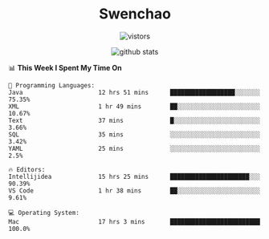 <h1 align="center">Swenchao</h3>

<p align="center">
  <img src="https://visitor-badge.glitch.me/badge?page_id=Swenchao" alt="vistors" />
</p>

<p align="center">
  <img src="https://github-readme-stats.vercel.app/api?username=Swenchao&count_private=true&show_icons=true&theme=vue-dark&hide_title=true" alt="github stats" />
</p>

<!--START_SECTION:waka-->
📊 **This Week I Spent My Time On** 

```text
💬 Programming Languages: 
Java                     12 hrs 51 mins      ██████████████████░░░░░░░   75.35% 
XML                      1 hr 49 mins        ██░░░░░░░░░░░░░░░░░░░░░░░   10.67% 
Text                     37 mins             █░░░░░░░░░░░░░░░░░░░░░░░░   3.66% 
SQL                      35 mins             ░░░░░░░░░░░░░░░░░░░░░░░░░   3.42% 
YAML                     25 mins             ░░░░░░░░░░░░░░░░░░░░░░░░░   2.5%

🔥 Editors: 
Intellijidea             15 hrs 25 mins      ██████████████████████░░░   90.39% 
VS Code                  1 hr 38 mins        ██░░░░░░░░░░░░░░░░░░░░░░░   9.61%

💻 Operating System: 
Mac                      17 hrs 3 mins       █████████████████████████   100.0%

```


<!--END_SECTION:waka-->
